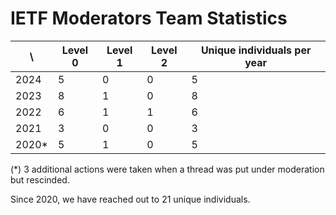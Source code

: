 # IETF Moderators Team Statistics

| \ | Level 0 | Level 1 | Level 2 | Unique individuals per year |
| ----- | - | - | - | - |
| 2024  | 5 | 0 | 0 | 5 |
| 2023  | 8 | 1 | 0 | 8 |
| 2022  | 6 | 1 | 1 | 6 |
| 2021  | 3 | 0 | 0 | 3 | 
| 2020* | 5 | 1 | 0 | 5 |

(*) 3 additional actions were taken when a thread was put under moderation but rescinded.

Since 2020, we have reached out to 21 unique individuals.
